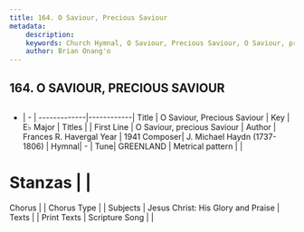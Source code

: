 ```yaml
---
title: 164. O Saviour, Precious Saviour
metadata:
    description: 
    keywords: Church Hymnal, O Saviour, Precious Saviour, O Saviour, precious Saviour, 
    author: Brian Onang'o
---
```



## 164. O SAVIOUR, PRECIOUS SAVIOUR

```txt

```

- |   -  |
-------------|------------|
Title | O Saviour, Precious Saviour |
Key | E♭ Major |
Titles |  |
First Line | O Saviour, precious Saviour |
Author | Frances R. Havergal
Year | 1941
Composer| J. Michael Haydn (1737-1806) |
Hymnal|  - |
Tune| GREENLAND |
Metrical pattern | |
# Stanzas |  |
Chorus |  |
Chorus Type |  |
Subjects | Jesus Christ: His Glory and Praise |
Texts |  |
Print Texts | 
Scripture Song |  |
  
